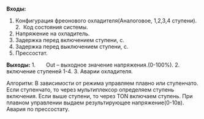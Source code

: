 
**Входы:**
1. Конфигурация фреонового охладителя(Аналоговое, 1,2,3,4 ступени).
2.  Код состояния системы.
3.  Напряжение на охладитель.
4. Задержка перед включением ступени, с.
5. Задержка перед выключением ступени, с.
6.  Прессостат.

**Выходы:**
1.       Out – выходное значение напряжения.(0-100%).
2.  включение ступеней 1-4.
3.  Аварии охладителя.

Алгоритм:
В зависимости от режима управляем плавно или ступенчато.
Если ступенчато, то через мультиплексор определяем ступень включения. Если выше ступени, то через TON включаем ступень.  При плавном управлении выдаем результирующее напряжение(0-10в).
Авария по прессостату.

 